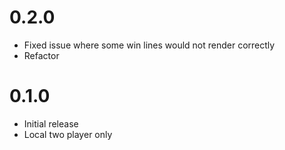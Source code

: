 # 0.2.0

* Fixed issue where some win lines would not render correctly
* Refactor

# 0.1.0

* Initial release
* Local two player only
